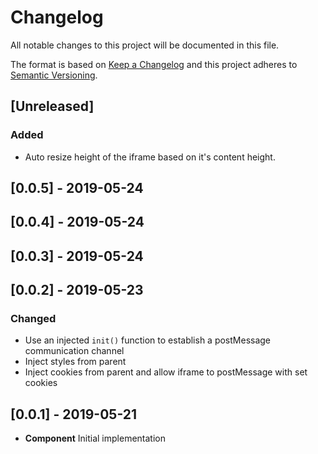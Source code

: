 # Changelog

All notable changes to this project will be documented in this file.

The format is based on [Keep a Changelog](http://keepachangelog.com/en/1.0.0/)
and this project adheres to [Semantic Versioning](http://semver.org/spec/v2.0.0.html).

## [Unreleased]
### Added
- Auto resize height of the iframe based on it's content height.

## [0.0.5] - 2019-05-24

## [0.0.4] - 2019-05-24

## [0.0.3] - 2019-05-24

## [0.0.2] - 2019-05-23

### Changed
- Use an injected `init()` function to establish a postMessage communication channel
- Inject styles from parent
- Inject cookies from parent and allow iframe to postMessage with set cookies

## [0.0.1] - 2019-05-21

- **Component** Initial implementation
